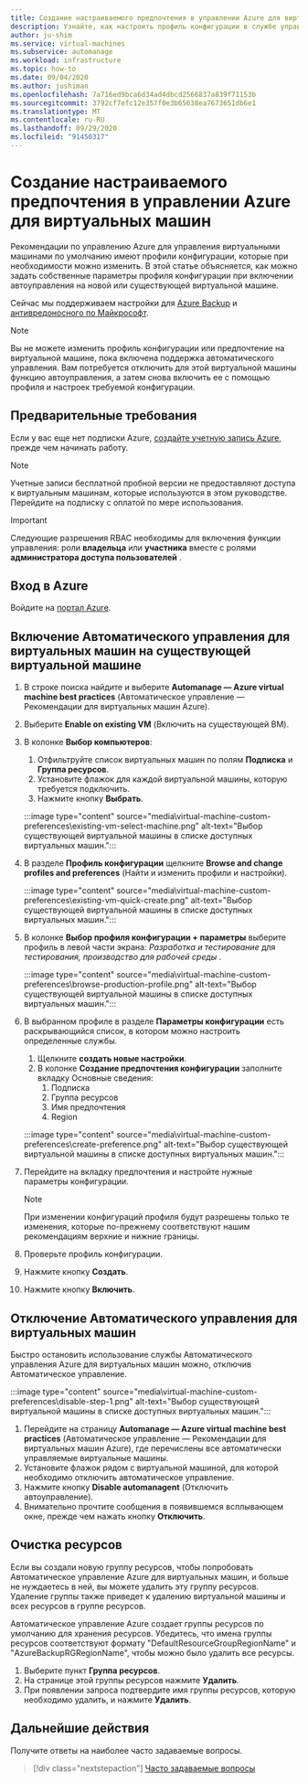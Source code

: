 ```yaml
---
title: Создание настраиваемого предпочтения в управлении Azure для виртуальных машин
description: Узнайте, как настроить профиль конфигурации в службе управления Azure для виртуальных машин и задать собственные предпочтения.
author: ju-shim
ms.service: virtual-machines
ms.subservice: automanage
ms.workload: infrastructure
ms.topic: how-to
ms.date: 09/04/2020
ms.author: jushiman
ms.openlocfilehash: 7a716ed9bca6d34ad4dbcd2566837a839f71153b
ms.sourcegitcommit: 3792cf7efc12e357f0e3b65638ea7673651db6e1
ms.translationtype: MT
ms.contentlocale: ru-RU
ms.lasthandoff: 09/29/2020
ms.locfileid: "91450317"
---
```

# <a name="create-a-custom-preference-in-azure-automanage-for-vms"></a>Создание настраиваемого предпочтения в управлении Azure для виртуальных машин

Рекомендации по управлению Azure для управления виртуальными машинами по умолчанию имеют профили конфигурации, которые при необходимости можно изменить. В этой статье объясняется, как можно задать собственные параметры профиля конфигурации при включении автоуправления на новой или существующей виртуальной машине.

Сейчас мы поддерживаем настройки для [Azure Backup](..\backup\backup-azure-arm-vms-prepare.md#create-a-custom-policy) и [антивредоносного по Майкрософт](../security/fundamentals/antimalware.md#default-and-custom-antimalware-configuration).


> [!NOTE]
> Вы не можете изменить профиль конфигурации или предпочтение на виртуальной машине, пока включена поддержка автоматического управления. Вам потребуется отключить для этой виртуальной машины функцию автоуправления, а затем снова включить ее с помощью профиля и настроек требуемой конфигурации.


## <a name="prerequisites"></a>Предварительные требования

Если у вас еще нет подписки Azure, [создайте учетную запись Azure](https://azure.microsoft.com/pricing/purchase-options/pay-as-you-go/), прежде чем начинать работу.

> [!NOTE]
> Учетные записи бесплатной пробной версии не предоставляют доступа к виртуальным машинам, которые используются в этом руководстве. Перейдите на подписку с оплатой по мере использования.

> [!IMPORTANT]
> Следующие разрешения RBAC необходимы для включения функции управления: роли **владельца** или **участника** вместе с ролями **администратора доступа пользователей** .


## <a name="sign-in-to-azure"></a>Вход в Azure

Войдите на [портал Azure](https://portal.azure.com/).


## <a name="enable-automanage-for-vms-on-an-existing-vm"></a>Включение Автоматического управления для виртуальных машин на существующей виртуальной машине

1. В строке поиска найдите и выберите **Automanage — Azure virtual machine best practices** (Автоматическое управление — Рекомендации для виртуальных машин Azure).

2. Выберите **Enable on existing VM** (Включить на существующей ВМ).

3. В колонке **Выбор компьютеров**:
    1. Отфильтруйте список виртуальных машин по полям **Подписка** и **Группа ресурсов**.
    1. Установите флажок для каждой виртуальной машины, которую требуется подключить.
    1. Нажмите кнопку **Выбрать**.

    :::image type="content" source="media\virtual-machine-custom-preferences\existing-vm-select-machine.png" alt-text="Выбор существующей виртуальной машины в списке доступных виртуальных машин.":::

4. В разделе **Профиль конфигурации** щелкните **Browse and change profiles and preferences** (Найти и изменить профили и настройки).

    :::image type="content" source="media\virtual-machine-custom-preferences\existing-vm-quick-create.png" alt-text="Выбор существующей виртуальной машины в списке доступных виртуальных машин.":::

5. В колонке **Выбор профиля конфигурации + параметры** выберите профиль в левой части экрана: *Разработка и тестирование* для *тестирования, производство для рабочей среды* .

    :::image type="content" source="media\virtual-machine-custom-preferences\browse-production-profile.png" alt-text="Выбор существующей виртуальной машины в списке доступных виртуальных машин.":::

6. В выбранном профиле в разделе **Параметры конфигурации** есть раскрывающийся список, в котором можно настроить определенные службы.
    1. Щелкните **создать новые настройки**.
    1. В колонке **Создание предпочтения конфигурации** заполните вкладку Основные сведения:
        1. Подписка
        1. Группа ресурсов
        1. Имя предпочтения
        1. Region

    :::image type="content" source="media\virtual-machine-custom-preferences\create-preference.png" alt-text="Выбор существующей виртуальной машины в списке доступных виртуальных машин.":::

7. Перейдите на вкладку предпочтения и настройте нужные параметры конфигурации.
        
    > [!NOTE]
    > При изменении конфигураций профиля будут разрешены только те изменения, которые по-прежнему соответствуют нашим рекомендациям верхние и нижние границы.

8. Проверьте профиль конфигурации.
9. Нажмите кнопку **Создать**.

10. Нажмите кнопку **Включить**.


## <a name="disable-automanage-for-vms"></a>Отключение Автоматического управления для виртуальных машин

Быстро остановить использование службы Автоматического управления Azure для виртуальных машин можно, отключив Автоматическое управление.

:::image type="content" source="media\virtual-machine-custom-preferences\disable-step-1.png" alt-text="Выбор существующей виртуальной машины в списке доступных виртуальных машин.":::

1. Перейдите на страницу **Automanage — Azure virtual machine best practices** (Автоматическое управление — Рекомендации для виртуальных машин Azure), где перечислены все автоматически управляемые виртуальные машины.
1. Установите флажок рядом с виртуальной машиной, для которой необходимо отключить автоматическое управление.
1. Нажмите кнопку **Disable automanagent** (Отключить автоуправление).
1. Внимательно прочтите сообщения в появившемся всплывающем окне, прежде чем нажать кнопку **Отключить**.


## <a name="clean-up-resources"></a>Очистка ресурсов

Если вы создали новую группу ресурсов, чтобы попробовать Автоматическое управление Azure для виртуальных машин, и больше не нуждаетесь в ней, вы можете удалить эту группу ресурсов. Удаление группы также приведет к удалению виртуальной машины и всех ресурсов в группе ресурсов.

Автоматическое управление Azure создает группы ресурсов по умолчанию для хранения ресурсов. Убедитесь, что имена группы ресурсов соответствуют формату "DefaultResourceGroupRegionName" и "AzureBackupRGRegionName", чтобы можно было удалить все ресурсы.

1. Выберите пункт **Группа ресурсов**.
1. На странице этой группы ресурсов нажмите **Удалить**.
1. При появлении запроса подтвердите имя группы ресурсов, которую необходимо удалить, и нажмите **Удалить**.


## <a name="next-steps"></a>Дальнейшие действия 

Получите ответы на наиболее часто задаваемые вопросы. 

> [!div class="nextstepaction"]
> [Часто задаваемые вопросы](faq.md)